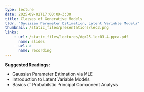 ```yaml
---
type: lecture
date: 2025-09-02T17:00:00+3:30
title: Classes of Generative Models 
tldr: "Gaussian Parameter Estimation, Latent Variable Models"
thumbnail: /static_files/presentations/lec3.png
links: 
    - url: /static_files/lectures/dgm25-lec03-4-ppca.pdf
      name: slides
    - url: #
      name: recording
---
```

**Suggested Readings:**
- Gaussian Parameter Estimation via MLE
- Introduction to Latent Variable Models
- Basics of Probabilstic Principal Component Analysis